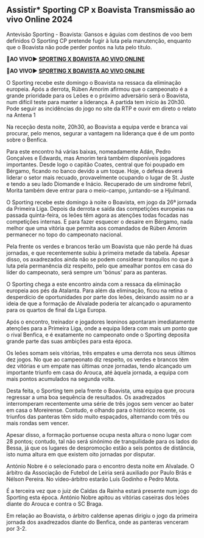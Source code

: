 <h2>Assistir* Sporting CP x Boavista Transmissão ao vivo Online 2024</h2>

Antevisão Sporting - Boavista: Gansos e águias com destinos de voo bem definidos O Sporting CP pretende fugir à luta pela manutenção, enquanto que o Boavista não pode perder pontos na luta pelo título.

<strong>🔴AO VIVO▶ <a rel="nofollow" href="https://onlinestreamshd.com/pt-soccer/"> SPORTING X BOAVISTA AO VIVO ONLINE </a></strong>

<strong>🔴AO VIVO▶ <a rel="nofollow" href="https://onlinestreamshd.com/pt-soccer/"> SPORTING X BOAVISTA AO VIVO ONLINE </a></strong>

O Sporting recebe este domingo o Boavista na ressaca da eliminação europeia. Após a derrota, Rúben Amorim afirmou que o campeonato é a grande prioridade para os Leões e o próximo adversário será o Boavista, num difícil teste para manter a liderança. A partida tem início às 20h30. Pode seguir as incidências do jogo no site da RTP e ouvir em direto o relato na Antena 1

Na receção desta noite, 20h30, ao Boavista a equipa verde e branca vai procurar, pelo menos, segurar a vantagem na liderança que é de um ponto sobre o Benfica.

Para este encontro há várias baixas, nomeadamente Adán, Pedro Gonçalves e Edwards, mas Amorim terá também disponíveis jogadores importantes. Desde logo o capitão Coates, central que foi poupado em Bérgamo, ficando no banco devido a um toque. Hoje, o defesa deverá liderar o setor mais recuado, provavelmente ocupando o lugar de St. Juste e tendo a seu lado Diomande e Inácio. Recuperado de um síndrome febril, Morita também deve entrar para o meio-campo, juntando-se a Hjulmand.

O Sporting recebe este domingo à noite o Boavista, em jogo da 26ª jornada da Primeira Liga. Depois da derrota e saída das competições europeias na passada quinta-feira, os leões têm agora as atenções todas focadas nas competições internas. E para fazer esquecer o desaire em Bérgamo, nada melhor que uma vitória que permita aos comandados de Rúben Amorim permanecer no topo do campeonato nacional.

Pela frente os verdes e brancos terão um Boavista que não perde há duas jornadas, e que recentemente subiu à primeira metade da tabela. Apesar disso, os axadrezados ainda não se podem considerar tranquilos no que à luta pela permanência diz respeito, pelo que amealhar pontos em casa do líder do campeonato, será sempre um 'bónus' para as panteras.

O Sporting chega a este encontro ainda com a ressaca da eliminação europeia aos pés da Atalanta. Para além da eliminação, ficou na retina o desperdício de oportunidades por parte dos leões, deixando assim no ar a ideia de que a formação de Alvalade poderia ter alcançado o apuramento para os quartos de final da Liga Europa.

Após o encontro, treinador e jogadores leoninos apontaram imediatamente atenções para a Primeira Liga, onde a equipa lidera com mais um ponto que o rival Benfica, e é exatamente no campeonato onde o Sporting deposita grande parte das suas ambições para esta época.

Os leões somam seis vitórias, três empates e uma derrota nos seus últimos dez jogos. No que ao campeonato diz respeito, os verdes e brancos têm dez vitórias e um empate nas últimas onze jornadas, tendo alcançado um importante triunfo em casa do Arouca, até àquela jornada, a equipa com mais pontos acumulados na segunda volta.

Desta feita, o Sporting tem pela frente o Boavista, uma equipa que procura regressar a uma boa sequência de resultados. Os axadrezados interromperam recentemente uma série de três jogos sem vencer ao bater em casa o Moreirense. Contudo, e olhando para o histórico recente, os triunfos das panteras têm sido muito espaçados, alternando com três ou mais rondas sem vencer.

Apesar disso, a formação portuense ocupa nesta altura o nono lugar com 28 pontos; contudo, tal não será sinónimo de tranquilidade para os lados do Bessa, já que os lugares de despromoção estão a seis pontos de distância, isto numa altura em que existem oito jornadas por disputar.

António Nobre é o selecionado para o encontro desta noite em Alvalade. O árbitro da Associação de Futebol de Leiria será auxiliado por Paulo Brás e Nélson Pereira. No vídeo-árbitro estarão Luís Godinho e Pedro Mota.

É a terceira vez que o juiz de Caldas da Rainha estará presente num jogo do Sporting esta época. António Nobre apitou as vitórias caseiras dos leões diante do Arouca e contra o SC Braga.

Em relação ao Boavista, o árbitro caldense apenas dirigiu o jogo da primeira jornada dos axadrezados diante do Benfica, onde as panteras venceram por 3-2.
